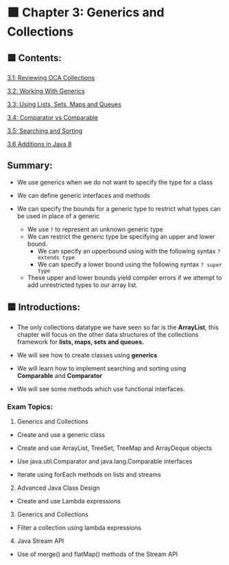 # 🟪  Chapter 3: Generics and Collections

## 🟦 Contents:

 [3.1: Reviewing OCA Collections]()

 [3.2: Working With Generics]()

 [3.3: Using Lists, Sets, Maps and Queues]()
 
 [3.4: Comparator vs Comparable]()

 [3.5: Searching and Sorting]()
 
 [3.6 Additions in Java 8]()

## Summary:

* We use generics when we do not want to specify the type for a class

* We can define generic interfaces and methods

* We can specify the bounds for a generic type to restrict what types can be used in place of a generic

    * We use `?` to represent an unknown generic type
    * We can restrict the generic type be specifying an upper and lower bound.
        * We can specify an upperbound using with the following syntax `? extends type`
        * We can specify a lower bound using the following syntax `? super type`
    * These upper and lower bounds yield compiler errors if we attempt to add unrestricted types to our array list.



## 🟦 Introductions:

- The only collections datatype we have seen so far is the **ArrayList**, this chapter will focus on the other data structures of the collections framework for **lists, maps, sets and queues.**

- We will see how to create classes using **generics**

- We will learn how to implement searching and sorting using **Comparable** and **Comparator**

- We will see some methods which use functional interfaces.

### Exam Topics:

1) Generics and Collections

- Create and use a generic class

- Create and use ArrayList, TreeSet, TreeMap and ArrayDeque objects

- Use java.util.Comparator and java.lang.Comparable interfaces

- Iterate using forEach methods on lists and streams

2) Advanced Java Class Design

- Create and use Lambda expressions

3) Generics and Collections

- Filter a collection using lambda expressions

4) Java Stream API

- Use of merge() and flatMap() methods of the Stream API

